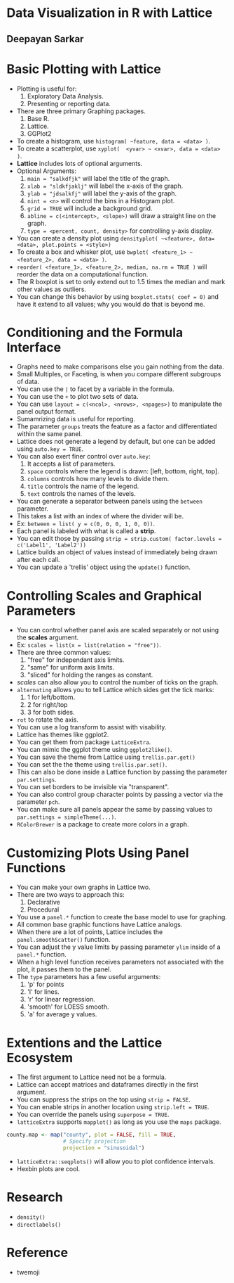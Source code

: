 # Data Visualization in R with Lattice
## Deepayan Sarkar

# Basic Plotting with Lattice
- Plotting is useful for:
	1. Exploratory Data Analysis.
	2. Presenting or reporting data.
- There are three primary Graphing packages.
	1. Base R.
	2. Lattice.
	3. GGPlot2
- To create a histogram, use `histogram( ~feature, data = <data> )`.
- To create a scatterplot, use `xyplot(  <yvar> ~ <xvar>, data = <data> )`.
- **Lattice** includes lots of optional arguments.
- Optional Arguments:
	1. `main = "salkdfjk"` will label the title of the graph.
	2. `xlab = "sldkfjaklj"` will label the x-axis of the graph.
	3. `ylab = "jdsalkfj"` will label the y-axis of the graph.
	4. `nint = <n>` will control the bins in a Histogram plot.
	5. `grid = TRUE` will include a background grid.
	6. `abline = c(<intercept>, <slope>)` will draw a straight line on the graph.
	7. `type = <percent, count, density>` for controlling y-axis display.
- You can create a density plot using `densityplot( ~<feature>, data=<data>, plot.points = <style>)`
- To create a box and whisker plot, use `bwplot( <feature_1> ~ <feature_2>, data = <data> )`.
- `reorder( <feature_1>, <feature_2>, median, na.rm = TRUE )` will reorder the data on a computational function.
- The R boxplot is set to only extend out to 1.5 times the median and mark other values as outliers.
- You can change this behavior by using `boxplot.stats( coef = 0)` and have it extend to all values; why you would do that is beyond me.

# Conditioning and the Formula Interface
- Graphs need to make comparisons else you gain nothing from the data.
- Small Multiples, or Faceting, is when you compare different subgroups of data.
- You can use the `|` to facet by a variable in the formula.
- You can use the `+` to plot two sets of data.
- You can use `layout = c(<ncol>, <nrows>, <npages>)` to manipulate the panel output format.
- Sumamrizing data is useful for reporting.
- The parameter `groups` treats the feature as a factor and differentiated within the same panel.
- Lattice does not generate a legend by default, but one can be added using `auto.key = TRUE`.
- You can also exert finer control over `auto.key`:
	1. It accepts a list of parameters.
	2. `space` controls where the legend is drawn: [left, bottom, right, top].
	3. `columns` controls how many levels to divide them.
	4. `title` controls the name of the legend.
	5. `text` controls the names of the levels.
- You can generate a separator between panels using the `between` parameter.
- This takes a list with an index of where the divider will be.
- Ex: `between = list( y = c(0, 0, 0, 1, 0, 0))`.
- Each panel is labeled with what is called a **strip**.
- You can edit those by passing `strip = strip.custom( factor.levels = c('Label1', 'Label2'))`
- Lattice builds an object of values instead of immediately being drawn after each call.
- You can update a 'trellis' object using the `update()` function.

# Controlling Scales and Graphical Parameters
- You can control whether panel axis are scaled separately or not using the **scales** argument.
- Ex: `scales = list(x = list(relation = "free"))`.
- There are three common values: 
	1. "free" for independant axis limits.
	2. "same" for uniform axis limits.
	3. "sliced" for holding the ranges as constant.
- *scales* can also allow you to control the number of ticks on the graph.
- `alternating` allows you to tell Lattice which sides get the tick marks:
	1. 1 for left/bottom.
	2. 2 for right/top
	3. 3 for both sides.
- `rot` to rotate the axis.
- You can use a log transform to assist with visability.
- Lattice has themes like ggplot2.
- You can get them from package `LatticeExtra`.
- You can mimic the ggplot theme using `ggplot2like()`.
- You can save the theme from Lattice using `trellis.par.get()`
- You can set the the theme using `trellis.par.set()`.
- This can also be done inside a Lattice function by passing the parameter `par.settings`.
- You can set borders to be invisible via "transparent".
- You can also control group character points by passing a vector via the parameter `pch`.
- You can make sure all panels appear the same by passing values to `par.settings = simpleTheme(...)`.
- `RColorBrewer` is a package to create more colors in a graph.


# Customizing Plots Using Panel Functions
- You can make your own graphs in Lattice two.
- There are two ways to approach this:
	1. Declarative
	2. Procedural
- You use a `panel.*` function to create the base model to use for graphing.
- All common base graphic functions have Lattice analogs.
- When there are a lot of points, Lattice includes the `panel.smoothScatter()` function.
- You can adjust the y value limits by passing parameter `ylim` inside of a `panel.*` function.
- When a high level function receives parameters not associated with the plot, it passes them to the panel.
- The `type` parameters has a few useful arguments:
	1. 'p' for points
	2. 'l' for lines.
	3. 'r' for linear regression.
	4. 'smooth' for LOESS smooth.
	5. 'a' for average y values.

# Extentions and the Lattice Ecosystem
- The first argument to Lattice need not be a formula.
- Lattice can accept matrices and dataframes directly in the first argument.
- You can suppress the strips on the top using `strip = FALSE`.
- You can enable strips in another location using `strip.left = TRUE`.
- You can override the panels using `superpose = TRUE`.
- `latticeExtra` supports `mapplot()` as long as you use the `maps` package.
```r
county.map <- map("county", plot = FALSE, fill = TRUE, 
                  # Specify projection
                  projection = "sinusoidal")
```
- `latticeExtra::seqplots()` will allow you to plot confidence intervals.
- Hexbin plots are cool.


# Research
- `density()`
- `directlabels()`


# Reference
- twemoji